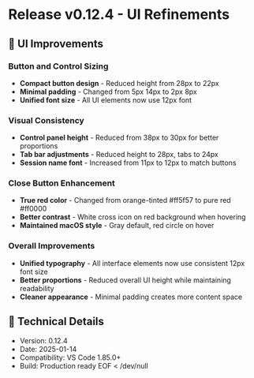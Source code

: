 # Release v0.12.4 - UI Refinements

## 🎨 UI Improvements

### Button and Control Sizing
- **Compact button design** - Reduced height from 28px to 22px
- **Minimal padding** - Changed from 5px 14px to 2px 8px
- **Unified font size** - All UI elements now use 12px font

### Visual Consistency
- **Control panel height** - Reduced from 38px to 30px for better proportions
- **Tab bar adjustments** - Reduced height to 28px, tabs to 24px
- **Session name font** - Increased from 11px to 12px to match buttons

### Close Button Enhancement
- **True red color** - Changed from orange-tinted #ff5f57 to pure red #ff0000
- **Better contrast** - White cross icon on red background when hovering
- **Maintained macOS style** - Gray default, red circle on hover

### Overall Improvements
- **Unified typography** - All interface elements now use consistent 12px font size
- **Better proportions** - Reduced overall UI height while maintaining readability
- **Cleaner appearance** - Minimal padding creates more content space

## 🔧 Technical Details

- Version: 0.12.4
- Date: 2025-01-14
- Compatibility: VS Code 1.85.0+
- Build: Production ready
EOF < /dev/null